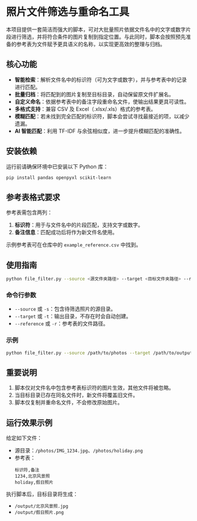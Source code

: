 # 照片文件筛选与重命名工具

本项目提供一套简洁而强大的脚本，可对大批量照片依据文件名中的文字或数字片段进行筛选，并将符合条件的图片复制到指定位置。与此同时，脚本会按照预先准备的参考表为文件赋予更具语义的名称，以实现更高效的整理与归档。

## 核心功能

- **智能检索**：解析文件名中的标识符（可为文字或数字），并与参考表中的记录进行匹配。
- **批量归档**：将匹配到的图片复制至目标目录，自动保留原文件扩展名。
- **自定义命名**：依据参考表中的备注字段重命名文件，使输出结果更具可读性。
- **多格式支持**：兼容 CSV 及 Excel（.xlsx/.xls）格式的参考表。
- **模糊匹配**：若未找到完全匹配的标识符，脚本会尝试寻找最接近的项，以减少遗漏。
- **AI 智能匹配**：利用 TF-IDF 与余弦相似度，进一步提升模糊匹配的准确性。

## 安装依赖

运行前请确保环境中已安装以下 Python 库：

```bash
pip install pandas openpyxl scikit-learn
```

## 参考表格式要求

参考表需包含两列：
1. **标识符**：用于与文件名中的片段匹配，支持文字或数字。
2. **备注信息**：匹配成功后将作为新文件名使用。

示例参考表可在仓库中的 `example_reference.csv` 中找到。

## 使用指南

```bash
python file_filter.py --source <源文件夹路径> --target <目标文件夹路径> --reference <参考表路径>
```

### 命令行参数

- `--source` 或 `-s`：包含待筛选照片的源目录。
- `--target` 或 `-t`：输出目录，不存在时会自动创建。
- `--reference` 或 `-r`：参考表的文件路径。

### 示例

```bash
python file_filter.py --source /path/to/photos --target /path/to/output --reference example_reference.csv
```

## 重要说明

1. 脚本仅对文件名中包含参考表标识符的图片生效，其他文件将被忽略。
2. 当目标目录已存在同名文件时，新文件将覆盖旧文件。
3. 脚本仅复制并重命名文件，不会修改原始图片。

## 运行效果示例

给定如下文件：
- 源目录：`/photos/IMG_1234.jpg`、`/photos/holiday.png`
- 参考表：
  ```
  标识符,备注
  1234,北京风景照
  holiday,假日照片
  ```

执行脚本后，目标目录将生成：
- `/output/北京风景照.jpg`
- `/output/假日照片.png`

